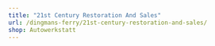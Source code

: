 ```yaml
---
title: "21st Century Restoration And Sales"
url: /dingmans-ferry/21st-century-restoration-and-sales/
shop: Autowerkstatt
---
```

